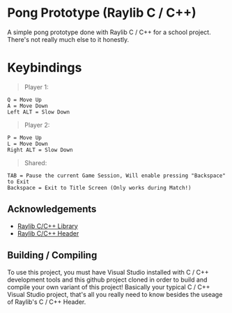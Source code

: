 # Pong Prototype (Raylib C / C++)

A simple pong prototype done with Raylib C / C++ for a school project.
There's not really much else to it honestly.

# Keybindings
> Player 1:
```
Q = Move Up
A = Move Down
Left ALT = Slow Down
```

> Player 2:
```
P = Move Up
L = Move Down
Right ALT = Slow Down
```

> Shared:
```
TAB = Pause the current Game Session, Will enable pressing "Backspace" to Exit
Backspace = Exit to Title Screen (Only works during Match!)
```

## Acknowledgements

 - [Raylib C/C++ Library](https://github.com/raysan5/raylib/tree/master)
 - [Raylib C/C++ Header](https://github.com/raysan5/raylib/blob/master/src/raylib.h)

## Building / Compiling

To use this project, you must have Visual Studio installed with C / C++ development tools and this github project cloned in order to build and compile your own variant of this project!
Basically your typical C / C++ Visual Studio project, that's all you really need to know besides the useage of Raylib's C / C++ Header.
